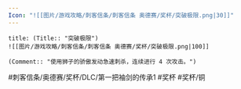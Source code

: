 ```yaml
---
Icon: "![[图片/游戏攻略/刺客信条/刺客信条 奥德赛/奖杯/突破极限.png|30]]"
---
```

```ad-common-bronze-trophy
title: (Title:: "突破极限")
![[图片/游戏攻略/刺客信条/刺客信条 奥德赛/奖杯/突破极限.png|100]]

(Comment:: "使用狮子的骄傲发动急速刺杀，连续进行 4 次攻击。")
```

#刺客信条/奥德赛/奖杯/DLC/第一把袖剑的传承1 #奖杯 #奖杯/铜
